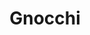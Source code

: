 ---
title: Gnocchi
description: Unterschiedlichste Rezepte mit gekochten und gebackenen Gnocchis.
image: gnocchi.jpg

# Badge style
style:
    background: "#F1E1C6" # Cremeweiß
    color: "#000000" # schwarz
---